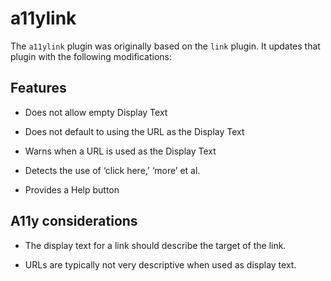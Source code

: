 # a11ylink

The `a11ylink` plugin was originally based on the `link` plugin.
It updates that plugin with the following modifications:

## Features

* Does not allow empty Display Text

* Does not default to using the URL as the Display Text

* Warns when a URL is used as the Display Text

* Detects the use of ‘click here,’ ‘more’ et al.

* Provides a Help button

## A11y considerations

* The display text for a link should describe the target of the link.

* URLs are typically not very descriptive when used as display text.
